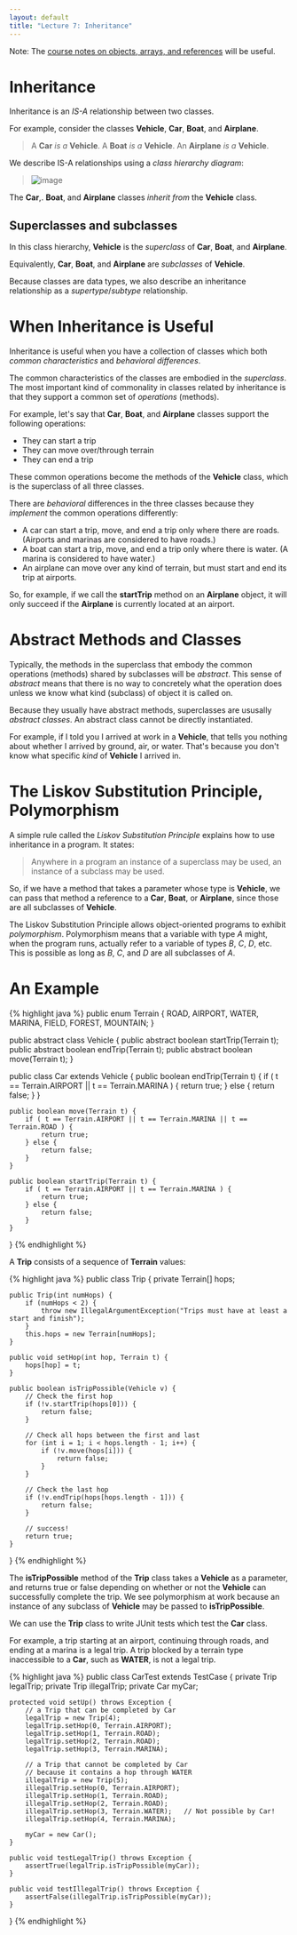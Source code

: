 ```yaml
---
layout: default
title: "Lecture 7: Inheritance"
---
```


Note: The [course notes on objects, arrays, and references](../notes/objectsArraysReferences.html) will be useful.

Inheritance
===========

Inheritance is an *IS-A* relationship between two classes.

For example, consider the classes **Vehicle**, **Car**, **Boat**, and **Airplane**.

> A **Car** *is a* **Vehicle**.
> A **Boat** *is a* **Vehicle**.
> An **Airplane** *is a* **Vehicle**.

We describe IS-A relationships using a *class hierarchy diagram*:

> ![image](figures/classHier.png)

The **Car**,. **Boat**, and **Airplane** classes *inherit from* the **Vehicle** class.

Superclasses and subclasses
---------------------------

In this class hierarchy, **Vehicle** is the *superclass* of **Car**, **Boat**, and **Airplane**.

Equivalently, **Car**, **Boat**, and **Airplane** are *subclasses* of **Vehicle**.

Because classes are data types, we also describe an inheritance relationship as a *supertype*/*subtype* relationship.

When Inheritance is Useful
==========================

Inheritance is useful when you have a collection of classes which both *common characteristics* and *behavioral differences*.

The common characteristics of the classes are embodied in the *superclass*. The most important kind of commonality in classes related by inheritance is that they support a common set of *operations* (methods).

For example, let's say that **Car**, **Boat**, and **Airplane** classes support the following operations:

-   They can start a trip
-   They can move over/through terrain
-   They can end a trip

These common operations become the methods of the **Vehicle** class, which is the superclass of all three classes.

There are *behavioral* differences in the three classes because they *implement* the common operations differently:

-   A car can start a trip, move, and end a trip only where there are roads. (Airports and marinas are considered to have roads.)
-   A boat can start a trip, move, and end a trip only where there is water. (A marina is considered to have water.)
-   An airplane can move over any kind of terrain, but must start and end its trip at airports.

So, for example, if we call the **startTrip** method on an **Airplane** object, it will only succeed if the **Airplane** is currently located at an airport.

Abstract Methods and Classes
============================

Typically, the methods in the superclass that embody the common operations (methods) shared by subclasses will be *abstract*. This sense of *abstract* means that there is no way to concretely what the operation does unless we know what kind (subclass) of object it is called on.

Because they usually have abstract methods, superclasses are ususally *abstract classes*. An abstract class cannot be directly instantiated.

For example, if I told you I arrived at work in a **Vehicle**, that tells you nothing about whether I arrived by ground, air, or water. That's because you don't know what specific *kind* of **Vehicle** I arrived in.

The Liskov Substitution Principle, Polymorphism
===============================================

A simple rule called the *Liskov Substitution Principle* explains how to use inheritance in a program. It states:

> Anywhere in a program an instance of a superclass may be used, an instance of a subclass may be used.

So, if we have a method that takes a parameter whose type is **Vehicle**, we can pass that method a reference to a **Car**, **Boat**, or **Airplane**, since those are all subclasses of **Vehicle**.

The Liskov Substitution Principle allows object-oriented programs to exhibit *polymorphism*. Polymorphism means that a variable with type *A* might, when the program runs, actually refer to a variable of types *B*, *C*, *D*, etc. This is possible as long as *B*, *C*, and *D* are all subclasses of *A*.

An Example
==========

{% highlight java %}
public enum Terrain {
    ROAD,
    AIRPORT,
    WATER,
    MARINA,
    FIELD,
    FOREST,
    MOUNTAIN;
}

public abstract class Vehicle {
    public abstract boolean startTrip(Terrain t);
    public abstract boolean endTrip(Terrain t);
    public abstract boolean move(Terrain t);
}

public class Car extends Vehicle {
    public boolean endTrip(Terrain t) {
        if ( t == Terrain.AIRPORT || t == Terrain.MARINA ) {
            return true;
        } else {
            return false;
        }
    }

    public boolean move(Terrain t) {
        if ( t == Terrain.AIRPORT || t == Terrain.MARINA || t == Terrain.ROAD ) {
            return true;
        } else {
            return false;
        }
    }

    public boolean startTrip(Terrain t) {
        if ( t == Terrain.AIRPORT || t == Terrain.MARINA ) {
            return true;
        } else {
            return false;
        }
    }
}
{% endhighlight %}

A **Trip** consists of a sequence of **Terrain** values:

{% highlight java %}
public class Trip {
    private Terrain[] hops;

    public Trip(int numHops) {
        if (numHops < 2) {
            throw new IllegalArgumentException("Trips must have at least a start and finish");
        }
        this.hops = new Terrain[numHops];
    }

    public void setHop(int hop, Terrain t) {
        hops[hop] = t;
    }

    public boolean isTripPossible(Vehicle v) {
        // Check the first hop
        if (!v.startTrip(hops[0])) {
            return false;
        }

        // Check all hops between the first and last
        for (int i = 1; i < hops.length - 1; i++) {
            if (!v.move(hops[i])) {
                return false;
            }
        }

        // Check the last hop
        if (!v.endTrip(hops[hops.length - 1])) {
            return false;
        }

        // success!
        return true;
    }
}
{% endhighlight %}

The **isTripPossible** method of the **Trip** class takes a **Vehicle** as a parameter, and returns true or false depending on whether or not the **Vehicle** can successfully complete the trip. We see polymorphism at work because an instance of any subclass of **Vehicle** may be passed to **isTripPossible**.

We can use the **Trip** class to write JUnit tests which test the **Car** class.

For example, a trip starting at an airport, continuing through roads, and ending at a marina is a legal trip. A trip blocked by a terrain type inaccessible to a **Car**, such as **WATER**, is not a legal trip.

{% highlight java %}
public class CarTest extends TestCase {
    private Trip legalTrip;
    private Trip illegalTrip;
    private Car myCar;

    protected void setUp() throws Exception {
        // a Trip that can be completed by Car
        legalTrip = new Trip(4);
        legalTrip.setHop(0, Terrain.AIRPORT);
        legalTrip.setHop(1, Terrain.ROAD);
        legalTrip.setHop(2, Terrain.ROAD);
        legalTrip.setHop(3, Terrain.MARINA);

        // a Trip that cannot be completed by Car
        // because it contains a hop through WATER
        illegalTrip = new Trip(5);
        illegalTrip.setHop(0, Terrain.AIRPORT);
        illegalTrip.setHop(1, Terrain.ROAD);
        illegalTrip.setHop(2, Terrain.ROAD);
        illegalTrip.setHop(3, Terrain.WATER);   // Not possible by Car!
        illegalTrip.setHop(4, Terrain.MARINA);

        myCar = new Car();
    }

    public void testLegalTrip() throws Exception {
        assertTrue(legalTrip.isTripPossible(myCar));
    }

    public void testIllegalTrip() throws Exception {
        assertFalse(illegalTrip.isTripPossible(myCar));
    }
}
{% endhighlight %}
